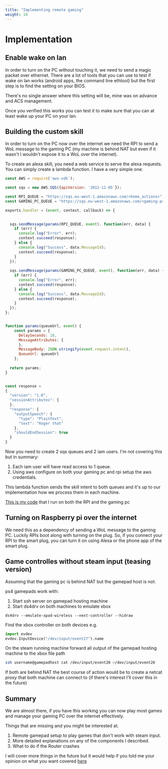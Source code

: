 ```yaml
---
title: "Implementing remote gaming"
weight: 10
---
```


# Implementation

## Enable wake on lan

In order to turn on the PC without touching it, we need to send a magic packet over ethernet. There are a lot of tools that you can use to test
if wake on lan works (android apps, the command line ethtool) but the first step is to find the setting on your BIOS.

There's no single answer where this setting will be, mine was on advance and ACS management.

Once you verified this works you can test it to make sure that you can at least wake up your PC on your lan.



## Building the custom skill

In order to turn on the PC now over the internet we need the RPI to send a WoL message to the gaming PC (my machine is behind NAT but even if it wasn't I wouldn't expose it to a WoL over the internet).

To create an alexa skill, you need a web service to serve the alexa requests. You can simply create a lambda function. I have a very simple one:

```javascript
const AWS = require('aws-sdk');

const sqs = new AWS.SQS({apiVersion: '2012-11-05'}); 

const RPI_QUEUE = "https://sqs.eu-west-1.amazonaws.com/<home_actions>";
const GAMING_PC_QUEUE = "https://sqs.eu-west-1.amazonaws.com/<gaming-pc-actions>";

exports.handler = (event, context, callback) => {
 

  sqs.sendMessage(params(RPI_QUEUE, event), function(err, data) {
    if (err) {
      console.log("Error", err);
      context.succeed(response);
    } else {
      console.log("Success", data.MessageId);
      context.succeed(response);
    }
  });
  
  sqs.sendMessage(params(GAMING_PC_QUEUE, event), function(err, data) {
    if (err) {
      console.log("Error", err);
      context.succeed(response);
    } else {
      console.log("Success", data.MessageId);
      context.succeed(response);
    }
  });
};


function params(queueUrl, event) {
    const params = {
      DelaySeconds: 10,
      MessageAttributes: {
      },
      MessageBody: JSON.stringify(event.request.intent),
      QueueUrl: queueUrl
    };
  
  return params;
}


const response = 
{
  "version": "1.0",
  "sessionAttributes": {
  },
  "response": {
    "outputSpeech": {
      "type": "PlainText",
      "text": "Roger that"
    },
    "shouldEndSession": true
  }
}

```

Now you need to create 2 sqs queues and 2 iam users. I'm not covering this but in summary:
1. Each iam user will have read access to 1 queue.
2. Using aws configure on both your gaming pc and rpi setup the aws credentials.


This lambda function sends the skill intent to both queues and it's up to our implementation how we process them in each machine.

[This is my code](https://github.com/vaslabs/home-automation) that I run on both the RPI and the gaming pc


## Turning on Raspberry pi over the internet

We need this as a dependency of sending a WoL message to the gaming PC. Luckily RPIs boot along with turning on the plug. So, if you connect your RPI to the smart plug, you can turn it on using Alexa or the phone app of the smart plug.


## Game controlles without steam input (teasing version)

Assuming that the gaming pc is behind NAT but the gamepad host is not:

ps4 gamepads work with:
1. Start ssh server on gamepad hosting machine
2. Start ds4drv on both machines to emulate xbox
```
ds4drv --emulate-xpad-wireless --next-controller --hidraw
```
Find the xbox controller on both devices
e.g.
```python
import evdev
evdev.InputDevice("/dev/input/event27").name
```

On the steam running machine forward all output of the gamepad hosting machine to the xbox file path
 ```bash
 ssh username@gamepadhost cat /dev/input/event20 >/dev/input/event26
 ```

If both are behind NAT the best course of action would be to create a netcat proxy that both machine can connect to (if there's interest I'll cover this in the future)

## Summary

We are almost there, if you have this working you can now play most games and manage your gaming PC over the internet effectively.

Things that are missing and you might be interested at.

1. Remote gamepad setup to play games that don't work with steam input.
2. More detailed explanations on any of the components I described.
3. What to do if the Router crashes

I will cover more things in the future but it would help if you told me your opinion on what you want covered [here](https://www.reddit.com/r/linux_gaming/comments/nksdry/personal_stadia/)